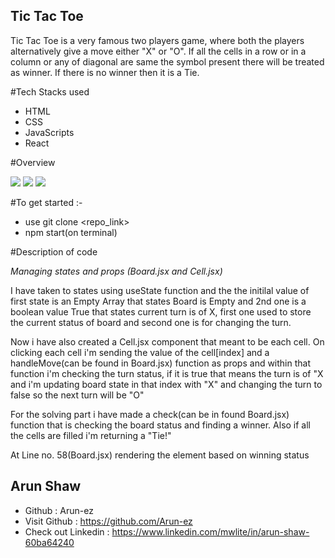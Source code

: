 ## Tic Tac Toe

Tic Tac Toe is a very famous two players game, where both the players alternatively give a move either "X" or "O". If all the cells in a row or in a column or any of diagonal are same the symbol present there will be treated as winner. If there is no winner then it is a Tie.

#Tech Stacks used

- HTML
- CSS
- JavaScripts
- React

#Overview

<img src="https://arunshaw.vercel.app/static/media/tic_tac_toe_1.7de643cdd1a9aa3a1d84.png"/>

<img src="https://arunshaw.vercel.app/static/media/tic_tac_toe_3.5d3cb3d885197311dbfc.png"/>

<img src="https://arunshaw.vercel.app/static/media/tic_tac_toe_4.d72c799fd2ad137b3a58.png"/>

#To get started :-
- use git clone <repo_link>
- npm start(on terminal)

#Description of code

*Managing states and props (Board.jsx and Cell.jsx)*

I have taken to states using useState function and the the initilal value of first state is an Empty Array that states Board is Empty and 2nd one is a boolean value True that states current turn is of X, first one used to store the current status of board and second one is for changing the turn.

Now i have also created a Cell.jsx component that meant to be each cell. On clicking each cell i'm sending the value of the cell[index] and a handleMove(can be found in Board.jsx) function as props and within that function i'm checking the turn status, if it is true that means the turn is of "X and i'm updating board state in that index with "X" and changing the turn to false so the next turn will be "O"

For the solving part i have made a check(can be in found Board.jsx) function that is checking the board status and finding a winner. Also if all the cells are filled i'm returning a "Tie!" 

At Line no. 58(Board.jsx) rendering the element based on winning status


## Arun Shaw
- Github : Arun-ez
- Visit Github : https://github.com/Arun-ez
- Check out Linkedin : https://www.linkedin.com/mwlite/in/arun-shaw-60ba64240
